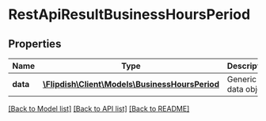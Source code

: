 # RestApiResultBusinessHoursPeriod

## Properties
Name | Type | Description | Notes
------------ | ------------- | ------------- | -------------
**data** | [**\Flipdish\\Client\Models\BusinessHoursPeriod**](BusinessHoursPeriod.md) | Generic data object. | 

[[Back to Model list]](../README.md#documentation-for-models) [[Back to API list]](../README.md#documentation-for-api-endpoints) [[Back to README]](../README.md)


